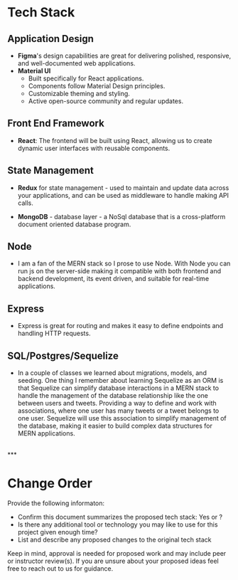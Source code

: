 # Tech Stack

## Application Design

- **Figma**'s design capabilities are great for delivering polished, responsive, and well-documented web applications. 
- **Material UI** 
    - Built specifically for React applications.
    - Components follow Material Design principles.
    - Customizable theming and styling.
    - Active open-source community and regular updates.



## Front End Framework

- **React**: The frontend will be built using React, allowing us to create dynamic user interfaces with reusable components.

## State Management

- **Redux** for state management - used to maintain and update data across your applications, and can be used as middleware to handle making API calls. 

- **MongoDB** - database layer - a NoSql database that is a cross-platform document oriented database program.

## Node

- I am a fan of the MERN stack so I prose to use Node. With Node you can run js on the server-side making it compatible with both frontend and backend development, its event driven, and suitable for real-time applications.

## Express

- Express is great for routing and makes it easy to define endpoints and handling HTTP requests.

## SQL/Postgres/Sequelize

- In a couple of classes we learned about migrations, models, and seeding. One thing I remember about learning Sequelize as an ORM is that Sequelize can simplify database interactions in a MERN stack to handle the management of the database relationship like the one between users and tweets. Providing a way to define and work with associations, where one user has many tweets or a tweet belongs to one user. Sequelize will use this association to simplify management of the database, making it easier to build complex data structures for MERN applications.

<br>
***

# Change Order
Provide the following informaton:

* Confirm this document summarizes the proposed tech stack: Yes or ? 
* Is there any additional tool or technology you may like to use for this project given enough time?
* List and describe any proposed changes to the original tech stack

Keep in mind, approval is needed for proposed work and may include peer or instructor review(s). If you are unsure about your proposed ideas feel free to reach out to us for guidance.   